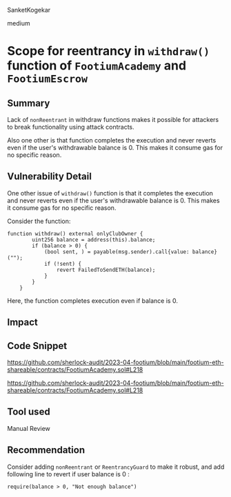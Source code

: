 SanketKogekar

medium

# Scope for reentrancy in `withdraw()` function of `FootiumAcademy` and `FootiumEscrow`

## Summary
Lack of `nonReentrant` in withdraw functions makes it possible for attackers to break functionality using attack contracts.

Also one other is that function completes the execution and never reverts even if the user's withdrawable balance is 0. This makes it consume gas for no specific reason.

## Vulnerability Detail
One other issue of `withdraw()` function is that it completes the execution and never reverts even if the user's withdrawable balance is 0. This makes it consume gas for no specific reason.

Consider the function:

```solidity
function withdraw() external onlyClubOwner {
        uint256 balance = address(this).balance;
        if (balance > 0) {
            (bool sent, ) = payable(msg.sender).call{value: balance}("");
            if (!sent) {
                revert FailedToSendETH(balance);
            }
        }
    }
```

Here, the function completes execution even if balance is 0.

## Impact

## Code Snippet
https://github.com/sherlock-audit/2023-04-footium/blob/main/footium-eth-shareable/contracts/FootiumAcademy.sol#L218

https://github.com/sherlock-audit/2023-04-footium/blob/main/footium-eth-shareable/contracts/FootiumAcademy.sol#L218

## Tool used

Manual Review

## Recommendation
Consider adding `nonReentrant` or `ReentrancyGuard` to make it robust, and add following line to revert if user balance is 0 :

```solidity
require(balance > 0, "Not enough balance")
```